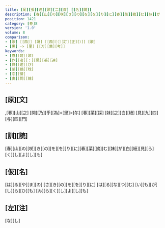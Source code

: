 ```yaml
---
title: [尾][張][連][歌][二][首] [[名][闕]]
description: [春][山][の][咲][き][の][を][を][り][に][春][菜][摘][む][妹][が][白][紐][見][ら][く][し][よ][し][も]
position: 1421
category: [巻]8
version: '1.0'
volume: 8
comparison:
- [歌] [[西]] [謌] [[西][（][訂][正][）]] [歌]
- [黒] -> [里] [[万][葉][考]]
keywords:
- [春][雑][歌]
- [作][者][：][尾][張][連]
- [野][遊][び]
- [菜][摘][牫]
- [恋][情]
- [妻][問][媿]
---
```


## [原][文]

,[春][山][之] [開][乃][乎][為]<[里]>[尓] [春][菜][採] [妹][之][白][紐] [見][九][四][与][四][門]

## [訓][読]

[春][山][の][咲][き][の][を][を][り][に][春][菜][摘][む][妹][が][白][紐][見][ら][く][し][よ][し][も]

## [仮][名]

[は][る][や][ま][の] [さ][き][の][を][を][り][に] [は][る][な][つ][む] [い][も][が][し][ら][ひ][も] [み][ら][く][し][よ][し][も]

## [左][注]

[な][し]
